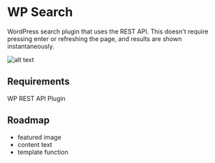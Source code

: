 # WP Search

WordPress search plugin that uses the REST API. This doesn't require pressing enter or refreshing the page, and results are shown instantaneously.

![alt text](https://s3.amazonaws.com/f.cl.ly/items/2Z1l30172k1t3828193m/Screen%20Recording%202015-06-10%20at%2007.18%20PM.gif "What it does")

## Requirements

WP REST API Plugin

## Roadmap
- featured image 
- content text 
- template function 